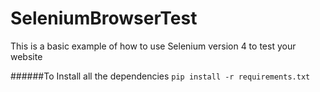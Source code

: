 # SeleniumBrowserTest
This is a basic example of how to use Selenium version 4 to test your website

######To Install all the dependencies
```pip install -r requirements.txt```
